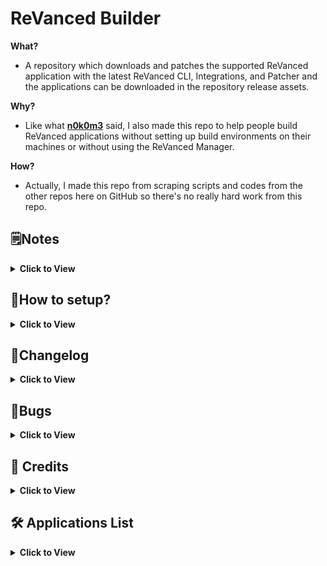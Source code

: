 # ReVanced Builder

**What?**
- A repository which downloads and patches the supported ReVanced application with the latest ReVanced CLI, Integrations, and Patcher and the applications can be downloaded in the repository release assets.

**Why?**
- Like what [**n0k0m3**](https://github.com/n0k0m3) said, I also made this repo to help people build ReVanced applications without setting up build environments on their machines or without using the ReVanced Manager.

**How?**
- Actually, I made this repo from scraping scripts and codes from the other repos here on GitHub so there's no really hard work from this repo.

## 🗒️Notes
<details><summary><b>Click to View</b></summary>

- The script will download the selected versions ([**see here**](/revanced/assets/versions)) of applications on **APK Mirror** and **UpToDown**, **NOT** the latest official version on Google Play.
- The applications are **NON-ROOT** variant so don't expect some **Magisk** modules here.
- Without **microG**, **YouTube** and **YouTube Music** will crash due to missing **microG**, please install **microG**.

</details>

## 🤔How to setup?
<details><summary><b>Click to View</b></summary>

#### Step 0:
You need to have a GitHub account for the following steps.

#### Step 1:
Fork this repository.
- [**How to fork a repository?**](https://docs.github.com/en/get-started/quickstart/fork-a-repo)
- To fork this repository on mobile browser, kindly click [**here**](https://github.com/SCPF-Archive/repo.1/fork).
> **DO NOT FORK** if you need to set the new repo to private, import this repository instead. I recommend to fork this repo instead of importing so you can update your repository whenever there's an update on the main repository.

![IMG 001](.github/assets/img.001.jpg)

#### Step 2:
After you forked or imported this repository and made your own repo, go now to your GitHub Actions tab.

![IMG 002](.github/assets/img.002.jpg)

#### Step 3:
Click the `I understand my workflows, go ahead and enable them.`.

![IMG 003](.github/assets/img.003.jpg)

#### Step 4:
After you enabled the workflows, click the `Release Latest`.

![IMG 004](.github/assets/img.004.jpg)

#### Step 5:
Click the `Run workflow`.

![IMG 005](.github/assets/img.005.jpg)

#### Step 6:
Click the `Run workflow` button to generate the applications.
> In the checkboxes, you can put a check the `Archive Packages` to release the applications in a compressed .7z archive instead.

> The estimated time length of the workflow run is about 20 minutes.

![IMG 006](.github/assets/img.006.jpg) 

#### Step 7:
After the workflow is finished (when the indicator is now **green colored** with **check mark**), click your repository name above.

![IMG 007](.github/assets/img.007.jpg)

#### Step 8:
Download your generated applications in the releases section.

You can visit it by typing this to the the URL:
> `/releases/latest`
>
> `github.com/YourUserName/YourRepoName/releases/latest`
>
> Example:
> `github.com/Ultimatinium/revanced-repo/releases/latest`

Or you can click the `Releases`

> Example:
>
> ![IMG 008](.github/assets/img.008.jpg)

#### Step 9:
After you redirected to the releases section, you can now download your applications.

![IMG 009](.github/assets/img.009.jpg)

---

#### Reminder 1:
Don't forget to always check and update these folders :

- [**Patches Folder**](revanced/assets/patches)
- [**Versions Folder**](revanced/assets/versions)

> Those folders are meant to be checked and updated.

#### Reminder 2:
When you see that you are `# commit/s behind`, update your repo by clicking the `Sync fork` -> `Update branch`.

![IMG 010](.github/assets/img.010.jpg)

</details>

## 📝Changelog
<details><summary><b>Click to View</b></summary>

- Update Setup Steps ([**#17**](https://github.com/SCPF-Archive/repo.1/pull/17))
- Update Workflow File ([**#16**](https://github.com/SCPF-Archive/repo.1/pull/16))
- Add x86_64 and x86 ([**#14**](https://github.com/SCPF-Archive/repo.1/pull/14))
- Fix Spotify Download ([**#13**](https://github.com/SCPF-Archive/repo.1/pull/13))
- Add Nova Launcher ([**#12**](https://github.com/SCPF-Archive/repo.1/pull/12))
- Smol Fix ([**#10**](https://github.com/SCPF-Archive/repo.1/pull/10))
- Add TickTick ([**#9**](https://github.com/SCPF-Archive/repo.1/pull/9))
- Fixed Upload Error ([**356adfa**](https://github.com/SCPF-Archive/repo.1/commit/356adfa11c99d3d11464c2f46ed36732cd6109b8))
- Prerequisites and Versions ([**#7**](https://github.com/SCPF-Archive/repo.1/pull/7))
- Add Backdrops Wallpapers ([**#6**](https://github.com/SCPF-Archive/repo.1/pull/6))
- Add Citra Emulator ([**#5**](https://github.com/SCPF-Archive/repo.1/pull/5))
- Return To Official CLI ([**9c68a07**](https://github.com/SCPF-Archive/repo.1/commit/9c68a07fcba836bc06ca74bee36a1fea15f025c0))
- Fixed Patch Selection Error ([**#4**](https://github.com/SCPF-Archive/repo.1/pull/4))
- Changed CLI Repo ([**a487933**](https://github.com/SCPF-Archive/repo.1/commit/a4879331c420fc28e4c1a7a55c83f0461a68e8fa))
- Fixed Patching Errors ([**#3**](https://github.com/SCPF-Archive/repo.1/pull/3))
- Fixed GitHub Token ([**5557534**](https://github.com/SCPF-Archive/repo.1/commit/55575344eba08c2c897c3b5e6675ea098645bc68))

</details>

## 🐞Bugs
<details><summary><b>Click to View</b></summary>

**UpToDown**
- Download Script Broken

**Spotify**
- `hide-premium-navbar` ([**#621**](https://github.com/revanced/revanced-patches/issues/621))

</details>

## 🖤 Credits
<details><summary><b>Click to View</b></summary>

[**ReVanced**](https://github.com/revanced)
- Obviously for the CLI, Patches, and Integrations that is used in this repo.

[**n0k0m3**](https://github.com/n0k0m3)
- For almost all the codes and scripts from here.

[**inotia00**](https://github.com/inotia00)
- For the microG that is used in this repo.

[**Termux**](https://github.com/termux)
- For the [**upload-release-action**](https://github.com/termux/upload-release-action).

</details>

## 🛠️ Applications List
<details><summary><b>Click to View</b></summary>

- Backdrops - Wallpapers
- Citra Emulator
- Icon Pack Studio
- microG (by [**inotia00**](https://github.com/inotia00))
- Nova Launcher
- ~Nyx Music Player~
- Reddit
- ReVanced Manager
- Spotify
- TickTick: To-do list & Tasks
- TikTok
- Twitch: Live Game Streaming
- Twitter
- YouTube Music
- YouTube

</details>
